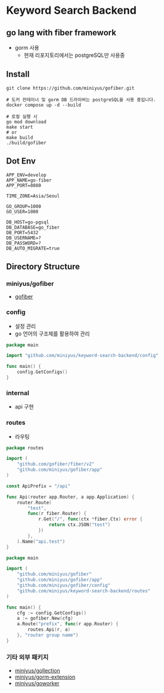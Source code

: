 # Keyword Search Backend

## go lang with fiber framework

- gorm 사용
    - 현재 리포지토리에서는 postgreSQL만 사용중

## Install

```shell
git clone https://github.com/miniyus/gofiber.git

# 도커 컨테이너 및 gorm DB 드라이버는 postgreSQL을 사용 중입니다.
docker compose up -d --build 

# 로컬 실행 시
go mod download
make start
# or
make build
./build/gofiber
```

## Dot Env

```shell
APP_ENV=develop
APP_NAME=go-fiber
APP_PORT=8080

TIME_ZONE=Asia/Seoul

GO_GROUP=1000
GO_USER=1000

DB_HOST=go-pgsql
DB_DATABASE=go_fiber
DB_PORT=5432
DB_USERNAME=?
DB_PASSWORD=?
DB_AUTO_MIGRATE=true

```

## Directory Structure

### miniyus/gofiber

- [gofiber](https://github.com/miniyus/gofiber)

### config

- 설정 관리
- go 언어의 구조체를 활용하여 관리

```go
package main

import "github.com/miniyus/keyword-search-backend/config"

func main() {
	config.GetConfigs()
}

```

### internal

- api 구현

### routes

- 라우팅

```go
package routes

import (
	"github.com/gofiber/fiber/v2"
	"github.com/miniyus/gofiber/app"
)

const ApiPrefix = "/api"

func Api(router app.Router, a app.Application) {
	router.Route(
		"test",
		func(r fiber.Router) {
			r.Get("/", func(ctx *fiber.Ctx) error {
				return ctx.JSON("test")
			})
		},
	).Name("api.test")
}
```

```go
package main

import (
	"github.com/miniyus/gofiber"
	"github.com/miniyus/gofiber/app"
	"github.com/miniyus/gofiber/config"
	"github.com/miniyus/keyword-search-backend/routes"
)

func main() {
	cfg := config.GetConfigs()
	a := gofiber.New(cfg)
	a.Route("prefix", func(r app.Router) {
		routes.Api(r, a)
	}, "router group name")
}

```

### 기타 외부 패키지

- [miniyus/gollection](https://github.com/miniyus/gollection)
- [miniyus/gorm-extension](https://github.com/miniyus/gorm-extension)
- [miniyus/goworker](https://github.com/miniyus/goworker)